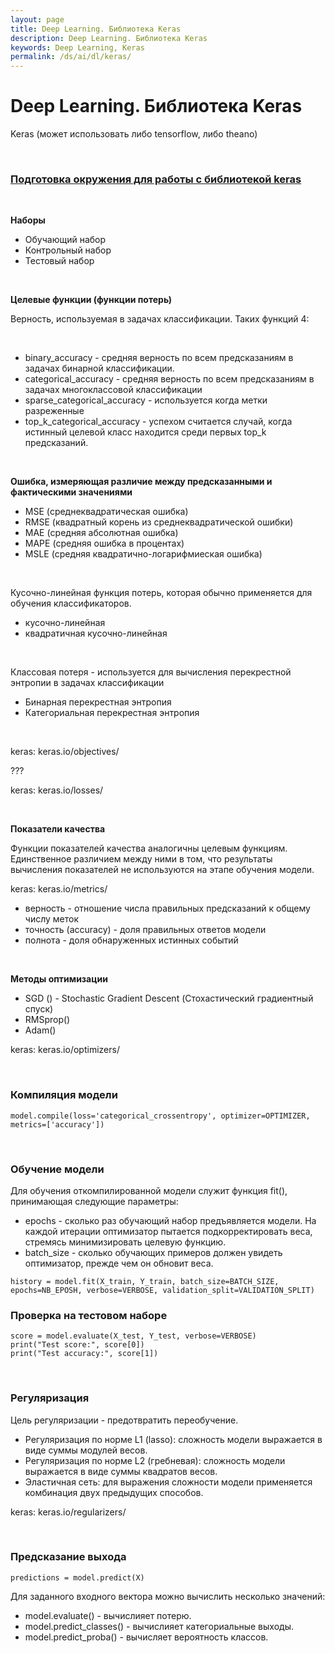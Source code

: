```yaml
---
layout: page
title: Deep Learning. Библиотека Keras
description: Deep Learning. Библиотека Keras
keywords: Deep Learning, Keras
permalink: /ds/ai/dl/keras/
---
```


# Deep Learning. Библиотека Keras

Keras (может использовать либо tensorflow, либо theano)

<br/>

### [Подготовка окружения для работы с библиотекой keras](/ds/ai/dl/keras/setup/)

<br/>

**Наборы**

- Обучающий набор
- Контрольный набор
- Тестовый набор

<br/>

**Целевые функции (функции потерь)**

Верность, используемая в задачах классификации. Таких функций 4:

<br/>

- binary_accuracy - средняя верность по всем предсказаниям в задачах бинарной классификации.
- categorical_accuracy - средняя верность по всем предсказаниям в задачах многоклассовой классификации
- sparse_categorical_accuracy - используется когда метки разреженные
- top_k_categorical_accuracy - успехом считается случай, когда истинный целевой класс находится среди первых top_k предсказаний.

<br/>

**Ошибка, измеряющая различие между предсказанными и фактическими значениями**

- MSE (среднеквадратическая ошибка)
- RMSE (квадратный корень из среднеквадратической ошибки)
- MAE (средняя абсолютная ошибка)
- MAPE (средняя ошибка в процентах)
- MSLE (средняя квадратично-логарифмиеская ошибка)

<br/>

Кусочно-линейная функция потерь, которая обычно применяется для обучения классификаторов.

- кусочно-линейная
- квадратичная кусочно-линейная

<br/>

Классовая потеря - используется для вычисления перекрестной энтропии в задачах классификации

- Бинарная перекрестная энтропия
- Категориальная перекрестная энтропия

<br/>

keras: keras.io/objectives/

???

keras: keras.io/losses/

<br/>

**Показатели качества**

Функции показателей качества аналогичны целевым функциям. Единственное различием между ними в том, что результаты вычисления показателей не используются на этапе обучения модели.

keras: keras.io/metrics/

- верность - отношение числа правильных предсказаний к общему числу меток
- точность (accuracy) - доля правильных ответов модели
- полнота - доля обнаруженных истинных событий

<br/>

**Методы оптимизации**

- SGD () - Stochastic Gradient Descent (Стохастический градиентный спуск)
- RMSprop()
- Adam()

keras: keras.io/optimizers/

<br/>

### Компиляция модели

```
model.compile(loss='categorical_crossentropy', optimizer=OPTIMIZER, metrics=['accuracy'])
```

<br/>

### Обучение модели

Для обучения откомпилированной модели служит функция fit(), принимающая следующие параметры:

- epochs - сколько раз обучающий набор предъявляется модели. На каждой итерации оптимизатор пытается подкорректировать веса, стремясь минимизировать целевую функцию.
- batch_size - сколько обучающих примеров должен увидеть оптимизатор, прежде чем он обновит веса.

```
history = model.fit(X_train, Y_train, batch_size=BATCH_SIZE, epochs=NB_EPOSH, verbose=VERBOSE, validation_split=VALIDATION_SPLIT)

```

### Проверка на тестовом наборе

```
score = model.evaluate(X_test, Y_test, verbose=VERBOSE)
print("Test score:", score[0])
print("Test accuracy:", score[1])
```

<br/>

### Регуляризация

Цель регуляризации - предотвратить переобучение.

- Регуляризация по норме L1 (lasso): сложность модели выражается в виде суммы модулей весов.
- Регуляризация по норме L2 (гребневая): сложность модели выражается в виде суммы квадратов весов.
- Эластичная сеть: для выражения сложности модели применяется комбинация двух предыдущих способов.

keras: keras.io/regularizers/

<br/>

### Предсказание выхода

```
predictions = model.predict(X)
```

Для заданного входного вектора можно вычислить несколько значений:

- model.evaluate() - вычислияет потерю.
- model.predict_classes() - вычислияет категориальные выходы.
- model.predict_proba() - вычисляет вероятность классов.
